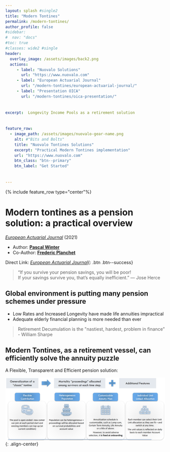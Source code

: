 ```yaml
---
layout: splash #single2
title: "Modern Tontines"
permalink: /modern-tontines/
author_profile: false
#sidebar:
#  nav: "docs"
#toc: true
#classes: wide2 #single
header:
  overlay_image: /assets/images/back2.png
  actions:
     - label: "Nuovalo Solutions"
       url: "https://www.nuovalo.com"
     - label: "European Actuarial Journal"
       url: "/modern-tontines/european-actuarial-journal/"
     - label: "Presentation OICA"
       url: "/modern-tontines/oica-presentation/"


excerpt:  Longevity Income Pools as a retirement solution


feature_row:
  - image_path: /assets/images/nuovalo-gear-name.png
    alt: #"Bits and Bolts"
    title: "Nuovalo Tontines Solutions"
    excerpt: "Practical Modern Tontines implementation"
    url: "https://www.nuovalo.com"
    btn_class: "btn--primary"
    btn_label: "Get Started"


---
```


{% include feature_row type="center"%}


# Modern tontines as a pension solution: a practical overview

[*European Actuarial Journal*](https://www.springer.com/journal/13385) (2021)
* Author: [**Pascal Winter**](/about/)        
* Co-Author: [**Frederic Planchet**](http://www.ressources-actuarielles.net/)  

Direct Link: [*European Actuarial Journal*](https://link.springer.com/article/10.1007/s13385-021-00297-8){: .btn .btn--success}

>“If you survive your pension savings, you will be poor!    
> If your savings survive you, that’s equally inefficient.” — Jose Herce


## Global environment is putting many pension schemes under pressure
* Low Rates and Increased Longevity have made life annuities impractical
* Adequate elderly financial planning is more needed than ever

> Retirement Decumulation is the "nastiest, hardest, problem in finance" - William Sharpe

## Modern Tontines, as a retirement vessel, can efficiently solve the annuity puzzle
A Flexible, Transparent and Efficient pension solution:

![image-right](/assets/images/tontines_graph.png){: .align-center}
